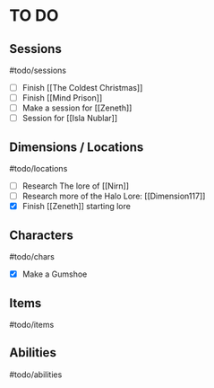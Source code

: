 # TO DO
## Sessions
#todo/sessions
- [ ] Finish [[The Coldest Christmas]]
- [ ] Finish [[Mind Prison]]
- [ ] Make a session for [[Zeneth]]
- [ ] Session for [[Isla Nublar]]
## Dimensions / Locations
#todo/locations
- [ ] Research The lore of [[Nirn]]
- [ ] Research more of the Halo Lore: [[Dimension117]]
- [x] Finish [[Zeneth]] starting lore
## Characters
#todo/chars
- [x] Make a Gumshoe
## Items
#todo/items
## Abilities
#todo/abilities